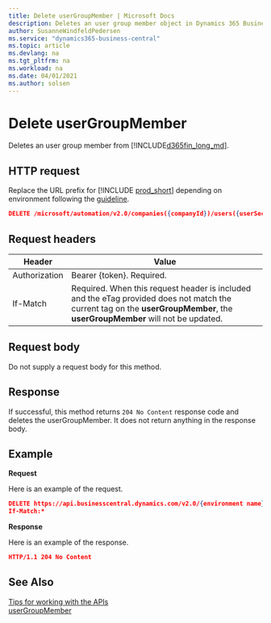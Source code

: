 ```yaml
---
title: Delete userGroupMember | Microsoft Docs
description: Deletes an user group member object in Dynamics 365 Business Central.
author: SusanneWindfeldPedersen
ms.service: "dynamics365-business-central"
ms.topic: article
ms.devlang: na
ms.tgt_pltfrm: na
ms.workload: na
ms.date: 04/01/2021
ms.author: solsen
---
```


<!-- NOTE: This article is an auto-generated stub from the metadata file. -->
<!-- The sections marked with an EDIT_IS_REQUIRED require manual editing. -->
# Delete userGroupMember

Deletes an user group member from [!INCLUDE[d365fin_long_md](../../includes/d365fin_long_md.md)].

## HTTP request

Replace the URL prefix for [!INCLUDE [prod_short](../../includes/prod_short.md)] depending on environment following the [guideline](/dynamics365/dynamics-nav/api-reference/v2.0/enabling-apis-for-dynamics-nav).


```json
DELETE /microsoft/automation/v2.0/companies({companyId})/users({userSecurityId})/userGroupMembers({userGroupMemberId})
```

## Request headers

|Header|Value|
|------|-----|
|Authorization  |Bearer {token}. Required. |
|If-Match       |Required. When this request header is included and the eTag provided does not match the current tag on the **userGroupMember**, the **userGroupMember** will not be updated. |


## Request body

Do not supply a request body for this method.

## Response

If successful, this method returns ```204 No Content``` response code and deletes the userGroupMember. It does not return anything in the response body.

## Example

**Request**

Here is an example of the request.

```json
DELETE https://api.businesscentral.dynamics.com/v2.0/{environment name}/api/microsoft/automation/v2.0/companies({companyId})/users({userSecurityId})/userGroupMembers({userGroupMemberId})
If-Match:*
```

**Response**

Here is an example of the response.

```json
HTTP/1.1 204 No Content
```

## See Also

[Tips for working with the APIs](../../developer/devenv-connect-apps-tips.md)  
[userGroupMember](../resources/dynamics_userGroupMember.md)